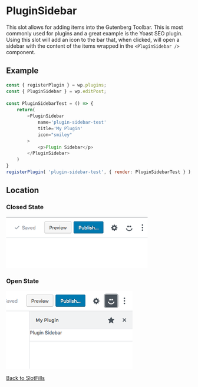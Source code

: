 # PluginSidebar

This slot allows for adding items into the Gutenberg Toolbar. This is most commonly used for plugins and a great example is the Yoast SEO plugin.
Using this slot will add an icon to the bar that, when clicked, will open a sidebar with the content of the items wrapped in the `<PluginSidebar />` component.

## Example

```js
const { registerPlugin } = wp.plugins;
const { PluginSidebar } = wp.editPost;

const PluginSidebarTest = () => {
	return(
		<PluginSidebar
			name='plugin-sidebar-test'
			title='My Plugin'
			icon="smiley"
		>
			<p>Plugin Sidebar</p>
		</PluginSidebar>
	)
}
registerPlugin( 'plugin-sidebar-test', { render: PluginSidebarTest } );

```
## Location

### Closed State

![Closed State](../../assets/plugin-sidebar-closed-state.png?raw=true)

### Open State

![Open State](../../assets/plugin-sidebar-open-state.png?raw=true)


[Back to SlotFills](../)
